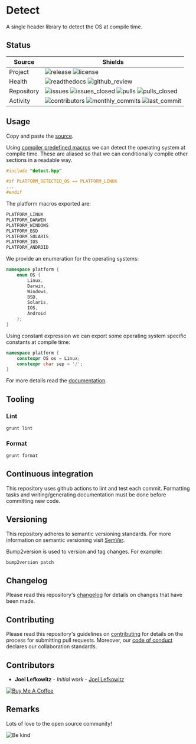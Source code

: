 # Detect

A single header library to detect the OS at compile time.

## Status

| Source     | Shields                                                                                                                     |
| ---------- | --------------------------------------------------------------------------------------------------------------------------- |
| Project    | ![release][release_shield] ![license][license_shield]                                                                       |
| Health     | ![readthedocs][readthedocs_shield] ![github_review][github_review_shield]                                                   |
| Repository | ![issues][issues_shield] ![issues_closed][issues_closed_shield] ![pulls][pulls_shield] ![pulls_closed][pulls_closed_shield] |
| Activity   | ![contributors][contributors_shield] ![monthly_commits][monthly_commits_shield] ![last_commit][last_commit_shield]          |

## Usage

Copy and paste the [source][raw].

Using [compiler predefined macros][macros] we can detect the operating system at compile time. These are aliased so that we can conditionally compile other sections in a readable way.

```cpp
#include "detect.hpp"

#if PLATFORM_DETECTED_OS == PLATFORM_LINUX
...
#endif
```

The platform macros exported are:

```cpp
PLATFORM_LINUX
PLATFORM_DARWIN
PLATFORM_WINDOWS
PLATFORM_BSD
PLATFORM_SOLARIS
PLATFORM_IOS
PLATFORM_ANDROID
```

We provide an enumeration for the operating systems:

```cpp
namespace platform {
    enum OS {
        Linux,
        Darwin,
        Windows,
        BSD,
        Solaris,
        IOS,
        Android
    };
}
```

Using constant expression we can export some operating system specific constants at compile time:

```cpp
namespace platform {
    constexpr OS os = Linux;
    constexpr char sep = '/';
}
```

For more details read the [documentation][pages].

## Tooling

### Lint

```bash
grunt lint
```

### Format

```bash
grunt format
```

## Continuous integration

This repository uses github actions to lint and test each commit. Formatting tasks and writing/generating documentation must be done before committing new code.

## Versioning

This repository adheres to semantic versioning standards.
For more information on semantic versioning visit [SemVer][semver].

Bump2version is used to version and tag changes.
For example:

```bash
bump2version patch
```

## Changelog

Please read this repository's [changelog](CHANGELOG.md) for details on changes that have been made.

## Contributing

Please read this repository's guidelines on [contributing](CONTRIBUTING.md) for details on the process for submitting pull requests. Moreover, our [code of conduct](CODE_OF_CONDUCT.md) declares our collaboration standards.

## Contributors

- **Joel Lefkowitz** - _Initial work_ - [Joel Lefkowitz][author]

[![Buy Me A Coffee][coffee_button]][author_coffee]

## Remarks

Lots of love to the open source community!

![Be kind][be_kind]

<!-- External links -->

[raw]: https://raw.githubusercontent.com/JoelLefkowitz/detect/master/detect.hpp
[pages]: https://joellefkowitz.github.io/detect
[semver]: http://semver.org/
[be_kind]: https://media.giphy.com/media/osAcIGTSyeovPq6Xph/giphy.gif
[macros]: http://web.archive.org/web/20191012035921/http://nadeausoftware.com/articles/2012/01/c_c_tip_how_use_compiler_predefined_macros_detect_operating_system

<!-- Contributor links -->

[author]: https://github.com/joellefkowitz
[author_coffee]: https://www.buymeacoffee.com/joellefkowitz
[coffee_button]: https://cdn.buymeacoffee.com/buttons/default-blue.png

<!-- Project shields -->

[release_shield]: https://img.shields.io/github/v/tag/joellefkowitz/detect
[license_shield]: https://img.shields.io/github/license/joellefkowitz/detect

<!-- Health shields -->

[readthedocs_shield]: https://img.shields.io/readthedocs/detect
[github_review_shield]: https://img.shields.io/github/workflow/status/JoelLefkowitz/detect/Review

<!-- Repository shields -->

[issues_shield]: https://img.shields.io/github/issues/joellefkowitz/detect
[issues_closed_shield]: https://img.shields.io/github/issues-closed/joellefkowitz/detect
[pulls_shield]: https://img.shields.io/github/issues-pr/joellefkowitz/detect
[pulls_closed_shield]: https://img.shields.io/github/issues-pr-closed/joellefkowitz/detect

<!-- Activity shields -->

[contributors_shield]: https://img.shields.io/github/contributors/joellefkowitz/detect
[monthly_commits_shield]: https://img.shields.io/github/commit-activity/m/joellefkowitz/detect
[last_commit_shield]: https://img.shields.io/github/last-commit/joellefkowitz/detect
